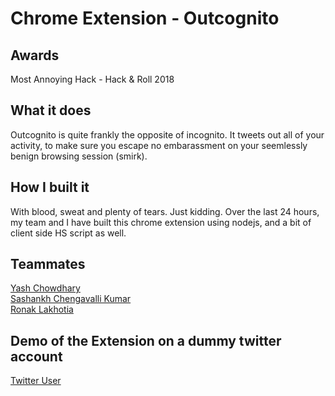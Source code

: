 # Chrome Extension - Outcognito

## Awards
Most Annoying Hack - Hack & Roll 2018

## What it does
Outcognito is quite frankly the opposite of incognito. It tweets out all of your activity, to make sure you escape no embarassment on your seemlessly benign browsing session (smirk).

## How I built it
With blood, sweat and plenty of tears. Just kidding. Over the last 24 hours, my team and I have built this chrome extension using nodejs, and a bit of client side HS script as well.

## Teammates

[Yash Chowdhary](https://github.com/yash-chowdhary)  
[Sashankh Chengavalli Kumar](https://github.com/chengsashankh)  
[Ronak Lakhotia](https://github.com/RonakLakhotia)  

## Demo of the Extension on a dummy twitter account

[Twitter User](https://twitter.com/twittAPp123)

